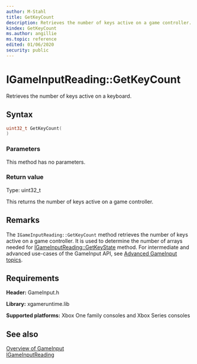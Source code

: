 ```yaml
---
author: M-Stahl
title: GetKeyCount
description: Retrieves the number of keys active on a game controller.
kindex: GetKeyCount
ms.author: angillie
ms.topic: reference
edited: 01/06/2020
security: public
---
```


# IGameInputReading::GetKeyCount  

Retrieves the number of keys active on a keyboard.  

## Syntax  
  
```cpp
uint32_t GetKeyCount(  
)  
```  
  
### Parameters  
  
This method has no parameters.
  
### Return value  

Type: uint32_t


This returns the number of keys active on a game controller.  
  
## Remarks  
  
The ``IGameInputReading::GetKeyCount`` method retrieves the number of keys active on a game controller. It is used to determine the number of arrays needed for [IGameInputReading::GetKeyState](igameinputreading_getkeystate.md) method. For intermediate and advanced use-cases of the GameInput API, see [Advanced GameInput topics](../../../../../../input/advanced/input-advanced-topics.md).

 
  
## Requirements  
  
**Header:** GameInput.h
  
**Library:** xgameruntime.lib
  
**Supported platforms:** Xbox One family consoles and Xbox Series consoles  
  
## See also  

[Overview of GameInput](../../../../../../input/overviews/input-overview.md)  
[IGameInputReading](../igameinputreading.md)  
  
  